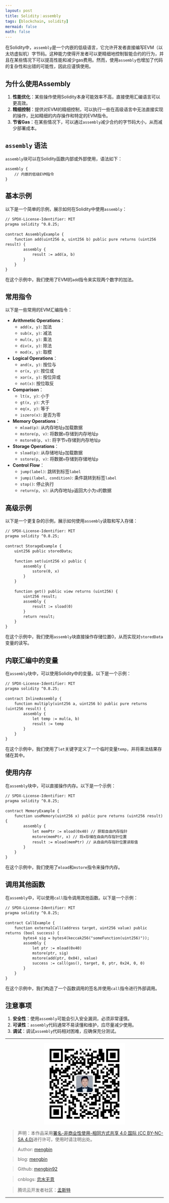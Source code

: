 ```yaml
---
layout: post
title: Solidity：assembly
tags: [blockchain, solidity]
mermaid: false
math: false
---  
```


在Solidity中，`assembly`是一个内嵌的低级语言，它允许开发者直接编写EVM（以太坊虚拟机）字节码。这种能力使得开发者可以更精细地控制智能合约的行为，并且在某些情况下可以提高性能和减少gas费用。然而，使用`assembly`也增加了代码的复杂性和出错的可能性，因此应谨慎使用。

## 为什么使用Assembly

1. **性能优化**：某些操作使用Solidity本身可能效率不高，直接使用汇编语言可以更高效。
2. **精细控制**：提供对EVM的精细控制，可以执行一些在高级语言中无法直接实现的操作，比如精细的内存操作和特定的EVM指令。
3. **节省Gas**：在某些情况下，可以通过`assembly`减少合约的字节码大小，从而减少部署成本。

## `assembly` 语法

`assembly`块可以在Solidity函数内部或外部使用，语法如下：

```solidity
assembly {
    // 内嵌的低级EVM指令
}
```

## 基本示例

以下是一个简单的示例，展示如何在Solidity中使用`assembly`：

```solidity
// SPDX-License-Identifier: MIT
pragma solidity ^0.8.25;

contract AssemblyExample {
    function add(uint256 a, uint256 b) public pure returns (uint256 result) {
        assembly {
            result := add(a, b)
        }
    }
}
```

在这个示例中，我们使用了EVM的`add`指令来实现两个数字的加法。

## 常用指令

以下是一些常用的EVM汇编指令：

- **Arithmetic Operations**：
  - `add(x, y)`: 加法
  - `sub(x, y)`: 减法
  - `mul(x, y)`: 乘法
  - `div(x, y)`: 除法
  - `mod(x, y)`: 取模
- **Logical Operations**：
  - `and(x, y)`: 按位与
  - `or(x, y)`: 按位或
  - `xor(x, y)`: 按位异或
  - `not(x)`: 按位取反
- **Comparison**：
  - `lt(x, y)`: 小于
  - `gt(x, y)`: 大于
  - `eq(x, y)`: 等于
  - `iszero(x)`: 是否为零
- **Memory Operations**：
  - `mload(p)`: 从内存地址`p`加载数据
  - `mstore(p, v)`: 将数据`v`存储到内存地址`p`
  - `mstore8(p, v)`: 将字节`v`存储到内存地址`p`
- **Storage Operations**：
  - `sload(p)`: 从存储地址`p`加载数据
  - `sstore(p, v)`: 将数据`v`存储到存储地址`p`
- **Control Flow**：
  - `jump(label)`: 跳转到标签`label`
  - `jumpi(label, condition)`: 条件跳转到标签`label`
  - `stop()`: 停止执行
  - `return(p, s)`: 从内存地址`p`返回大小为`s`的数据

## 高级示例

以下是一个更复杂的示例，展示如何使用`assembly`读取和写入存储：

```solidity
// SPDX-License-Identifier: MIT
pragma solidity ^0.8.25;

contract StorageExample {
    uint256 public storedData;

    function set(uint256 x) public {
        assembly {
            sstore(0, x)
        }
    }

    function get() public view returns (uint256) {
        uint256 result;
        assembly {
            result := sload(0)
        }
        return result;
    }
}
```

在这个示例中，我们使用`assembly`块直接操作存储位置0，从而实现对`storedData`变量的读写。

## 内联汇编中的变量

在`assembly`块中，可以使用Solidity中的变量。以下是一个示例：

```solidity
// SPDX-License-Identifier: MIT
pragma solidity ^0.8.25;

contract InlineAssembly {
    function multiply(uint256 a, uint256 b) public pure returns (uint256 result) {
        assembly {
            let temp := mul(a, b)
            result := temp
        }
    }
}
```

在这个示例中，我们使用了`let`关键字定义了一个临时变量`temp`，并将乘法结果存储在其中。

## 使用内存

在`assembly`块中，可以直接操作内存。以下是一个示例：

```solidity
// SPDX-License-Identifier: MIT
pragma solidity ^0.8.25;

contract MemoryExample {
    function useMemory(uint256 x) public pure returns (uint256 result) {
        assembly {
            let memPtr := mload(0x40) // 获取自由内存指针
            mstore(memPtr, x) // 将x存储在自由内存指针位置
            result := mload(memPtr) // 从自由内存指针位置读取值
        }
    }
}
```

在这个示例中，我们使用了`mload`和`mstore`指令来操作内存。

## 调用其他函数

在`assembly`中，可以使用`call`指令调用其他函数。以下是一个示例：

```solidity
// SPDX-License-Identifier: MIT
pragma solidity ^0.8.25;

contract CallExample {
    function externalCall(address target, uint256 value) public returns (bool success) {
        bytes4 sig = bytes4(keccak256("someFunction(uint256)"));
        assembly {
            let ptr := mload(0x40)
            mstore(ptr, sig)
            mstore(add(ptr, 0x04), value)
            success := call(gas(), target, 0, ptr, 0x24, 0, 0)
        }
    }
}
```

在这个示例中，我们构造了一个函数调用的签名并使用`call`指令进行外部调用。

## 注意事项

1. **安全性**：使用`assembly`可能会引入安全漏洞，必须非常谨慎。
2. **可读性**：`assembly`代码通常不易读懂和维护，应尽量减少使用。
3. **调试**：调试`assembly`代码相对困难，应确保充分测试。

---

<div align="center">
  <img src="../img/qrcode_wechat.jpg" alt="孟斯特">
</div>

> 声明：本作品采用[署名-非商业性使用-相同方式共享 4.0 国际 (CC BY-NC-SA 4.0)](https://creativecommons.org/licenses/by-nc-sa/4.0/deed.zh)进行许可，使用时请注明出处。  

> Author: [mengbin](mengbin1992@outlook.com)  

> blog: [mengbin](https://mengbin.top)  

> Github: [mengbin92](https://mengbin92.github.io/)  

> cnblogs: [恋水无意](https://www.cnblogs.com/lianshuiwuyi/)  

> 腾讯云开发者社区：[孟斯特](https://cloud.tencent.com/developer/user/6649301)  

---
